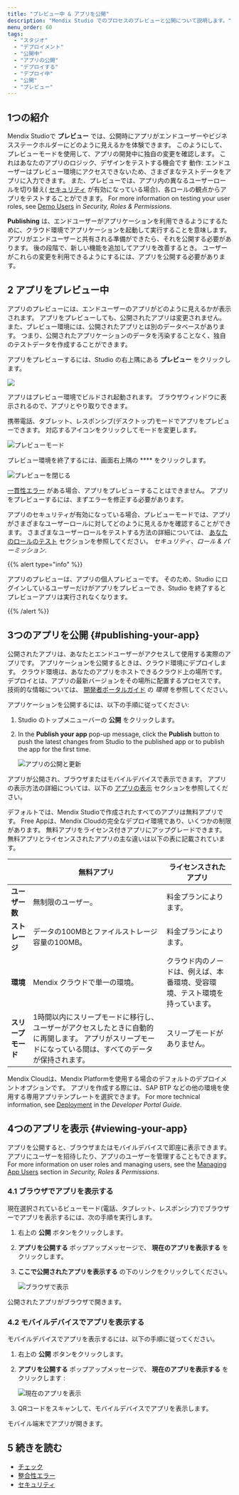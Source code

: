 ```yaml
---
title: "プレビュー中 & アプリを公開"
description: "Mendix Studio でのプロセスのプレビューと公開について説明します。"
menu_order: 60
tags:
  - "スタジオ"
  - "デプロイメント"
  - "公開中"
  - "アプリの公開"
  - "デプロイする"
  - "デプロイ中"
  - "公開"
  - "プレビュー"
---
```


## 1つの紹介

Mendix Studioで **プレビュー** では、公開時にアプリがエンドユーザーやビジネスステークホルダーにどのように見えるかを体験できます。 このようにして、プレビューモードを使用して、アプリの開発中に独自の変更を確認します。 これはあなたのアプリのロジック、デザインをテストする機会です 動作: エンドユーザーはプレビュー環境にアクセスできないため、さまざまなテストデータをアプリに入力できます。 また、プレビューでは、アプリ内の異なるユーザーロールを切り替え( [セキュリティ](settings-security) が有効になっている場合)、各ロールの観点からアプリをテストすることができます。 For more information on testing your user roles, see [Demo Users](settings-security#demo-users) in *Security, Roles & Permissions*.

**Publishing** は、エンドユーザーがアプリケーションを利用できるようにするために、クラウド環境でアプリケーションを起動して実行することを意味します。 アプリがエンドユーザーと共有される準備ができたら、それを公開する必要があります。 後の段階で、新しい機能を追加してアプリを改善するとき。 ユーザーがこれらの変更を利用できるようにするには、アプリを公開する必要があります。

## 2 アプリをプレビュー中

アプリのプレビューには、エンドユーザーのアプリがどのように見えるかが表示されます。 アプリをプレビューしても、公開されたアプリは変更されません。 また、プレビュー環境には、公開されたアプリとは別のデータベースがあります。 つまり、公開されたアプリケーションのデータを汚染することなく、独自のテストデータを作成することができます。

アプリをプレビューするには、Studio の右上隅にある **プレビュー** をクリックします。

![](attachments/publishing-app/preview.jpg)

アプリはプレビュー環境でビルドされ起動されます。 ブラウザウィンドウに表示されるので、アプリとやり取りできます。

携帯電話、タブレット、レスポンシブ(デスクトップ)モードでアプリをプレビューできます。 対応するアイコンをクリックしてモードを変更します。

![プレビューモード](attachments/publishing-app/preview-modes.jpg)

プレビュー環境を終了するには、画面右上隅の **** をクリックします。

![プレビューを閉じる](attachments/publishing-app/close-preview.jpg)

[一貫性エラー](consistency-errors) がある場合、アプリをプレビューすることはできません。 アプリをプレビューするには、まずエラーを修正する必要があります。

アプリのセキュリティが有効になっている場合、プレビューモードでは、アプリがさまざまなユーザーロールに対してどのように見えるかを確認することができます。 さまざまなユーザーロールをテストする方法の詳細については、 [あなたのロールのテスト](settings-security#testing-your-roles) セクションを参照してください。 *セキュリティ、ロール & パーミッション*.

{{% alert type="info" %}}

アプリのプレビューは、アプリの個人プレビューです。 そのため、Studio にログインしているユーザーだけがアプリをプレビューでき、Studio を終了するとプレビューアプリは実行されなくなります。

{{% /alert %}}

## 3つのアプリを公開 {#publishing-your-app}

公開されたアプリは、あなたとエンドユーザーがアクセスして使用する実際のアプリです。 アプリケーションを公開するときは、クラウド環境にデプロイします。 クラウド環境は、あなたのアプリをホストできるクラウド上の場所です。 デプロイとは、アプリの最新バージョンをその場所に配置するプロセスです。 技術的な情報については、 [開発者ポータルガイド](/developerportal/deploy/environments) の *環境* を参照してください。

アプリケーションを公開するには、以下の手順に従ってください:

1. Studio のトップメニューバーの **公開** をクリックします。
2.  In the **Publish your app** pop-up message, click the **Publish** button to push the latest changes from Studio to the published app or to publish the app for the first time.

    ![アプリの公開と更新](attachments/publishing-app/publish-button.jpg)

アプリが公開され、ブラウザまたはモバイルデバイスで表示できます。 アプリの表示方法の詳細については、以下の [アプリの表示](#viewing-your-app) セクションを参照してください。

デフォルトでは、Mendix Studioで作成されたすべてのアプリは無料アプリです。 Free Appは、Mendix Cloudの完全なデプロイ環境であり、いくつかの制限があります。 無料アプリをライセンス付きアプリにアップグレードできます。 無料アプリとライセンスされたアプリの主な違いは以下の表に記載されています。

|             | 無料アプリ                                                                          | ライセンスされたアプリ                            |
| ----------- | ------------------------------------------------------------------------------ | -------------------------------------- |
| **ユーザー数**   | 無制限のユーザー。                                                                      | 料金プランによります。                            |
| **ストレージ**   | データの100MBとファイルストレージ容量の100MB。                                                   | 料金プランによります。                            |
| **環境**      | Mendix クラウドで単一の環境。                                                             | クラウド内のノードは、例えば、本番環境、受容環境、テスト環境を持っています。 |
| **スリープモード** | 1時間以内にスリープモードに移行し、ユーザーがアクセスしたときに自動的に再開します。 アプリがスリープモードになっている間は、すべてのデータが保持されます。 | スリープモードがありません。                         |

Mendix Cloudは、Mendix Platformを使用する場合のデフォルトのデプロイメントオプションです。 アプリを作成する際には、SAP BTP などの他の環境を使用する専用アプリテンプレートを選択できます。 For more technical information, see [Deployment](/developerportal/deploy) in the *Developer Portal Guide*.

## 4つのアプリを表示 {#viewing-your-app}

アプリを公開すると、ブラウザまたはモバイルデバイスで即座に表示できます。 アプリにユーザーを招待したり、アプリのユーザーを管理することもできます。 For more information on user roles and managing users, see the [Managing App Users](settings-security#managing-app-users) section in *Security, Roles & Permissions*.

### 4.1 ブラウザでアプリを表示する

現在選択されているビューモード(電話、タブレット、レスポンシブ)でブラウザーでアプリを表示するには、次の手順を実行します。

1. 右上の **公開** ボタンをクリックします。
2. **アプリを公開する** ポップアップメッセージで、 **現在のアプリを表示する** をクリックします。
3. **ここで公開されたアプリを表示する** の下のリンクをクリックしてください。

    ![ブラウザで表示](attachments/publishing-app/view-in-browser.jpg)

公開されたアプリがブラウザで開きます。

### 4.2 モバイルデバイスでアプリを表示する

モバイルデバイスでアプリを表示するには、以下の手順に従ってください。

1.  右上の **公開** ボタンをクリックします。

2. **アプリを公開する** ポップアップメッセージで、 **現在のアプリを表示する** をクリックします :

    ![現在のアプリを表示](attachments/publishing-app/view-current-app.jpg)

3. QRコードをスキャンして、モバイルデバイスでアプリを表示します。


モバイル端末でアプリが開きます。

## 5 続きを読む

* [チェック](チェック)
* [整合性エラー](一貫性エラー)
* [セキュリティ](settings-security)

